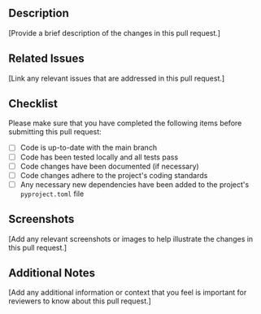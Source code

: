 ## Description

[Provide a brief description of the changes in this pull request.]

## Related Issues

[Link any relevant issues that are addressed in this pull request.]

## Checklist

Please make sure that you have completed the following items before submitting this pull request:

- [ ] Code is up-to-date with the main branch
- [ ] Code has been tested locally and all tests pass
- [ ] Code changes have been documented (if necessary)
- [ ] Code changes adhere to the project's coding standards
- [ ] Any necessary new dependencies have been added to the project's `pyproject.toml` file

## Screenshots

[Add any relevant screenshots or images to help illustrate the changes in this pull request.]

## Additional Notes

[Add any additional information or context that you feel is important for reviewers to know about this pull request.]
